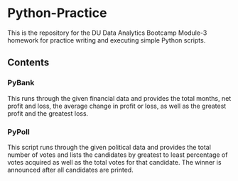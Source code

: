 # Python-Practice
This is the repository for the DU Data Analytics Bootcamp Module-3 homework for practice writing and executing simple Python scripts.

## Contents

### PyBank

This runs through the given financial data and provides the total months, net profit and loss, the average change in profit or loss, as well as the greatest profit and the greatest loss.

### PyPoll

This script runs through the given political data and provides the total number of votes and lists the candidates by greatest to least percentage of votes acquired as well as the total votes for that candidate. The winner is announced after all candidates are printed.